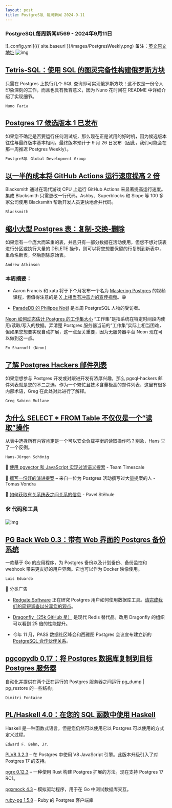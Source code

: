 ```yaml
---
layout: post
title: PostgreSQL 每周新闻 2024-9-11
---
```

### PostgreSQL每周新闻#569 - 2024年9月11日
![_config.yml]({{ site.baseurl }}/images/PostgresWeekly.png)
备注：[英文原文地址](https://postgresweekly.com/issues/569)
![img](https://res.cloudinary.com/cpress/image/upload/w_1280,e_sharpen:60,q_auto/xa03n16p8xueitspvzyv.jpg)
## [Tetris-SQL：使用 SQL 的图灵完备性构建俄罗斯方块](https://postgresweekly.com/link/159621/web)
只需在 Postgres 上执行几个 SQL 查询即可实现俄罗斯方块！这不仅是一份令人印象深刻的工作，而且也具有教育意义，因为 Nuno 花时间在 README 中详细介绍了实现细节。

`Nuno Faria `

## [Postgres 17 候选版本 1 已发布](https://postgresweekly.com/link/159623/web)
如果您不确定是否要运行任何测试版，那么现在正是试用的好时机，因为候选版本往往与最终版本基本相同。最终版本预计于 9 月 26 日发布（因此，我们可能会在那一周推迟 Postgres Weekly）。


`PostgreSQL Global Development Group `
## [以一半的成本将 GitHub Actions 运行速度提高 2 倍](https://postgresweekly.com/link/159620/web)
Blacksmith 通过在现代游戏 CPU 上运行 GitHub Actions 来显著提高运行速度。集成 Blacksmith 只需更改一行代码。Ashby、Superblocks 和 Slope 等 100 多家公司使用 Blacksmith 帮助开发人员更快地合并代码。


`Blacksmith `
## [缩小大型 Postgres 表：复制-交换-删除](https://postgresweekly.com/link/159624/web)
如果您有一个庞大而笨重的表，并且只有一部分数据在活动使用，但您不想对该表进行分区或执行大量的 DELETE 操作，则可以将您想要保留的行复制到新表中，重命名新表，然后删除原始表。


`Andrew Atkinson  `

### 本周摘要：

* Aaron Francis 和 xata 将于下个月发布一个名为 [Mastering Postgres](https://postgresweekly.com/link/159625/web) 的视频课程，但值得注意的是 [X 上相当有冲击力的宣传视频](https://postgresweekly.com/link/159626/web)。😁

* [ParadeDB 的 Philippe Noël](https://postgresweekly.com/link/159627/web) 是本周 PostgreSQL 人物的受访者。


[Neon 如何动态估计 Postgres 的工作集大小](https://postgresweekly.com/link/159628/web) 
“工作集”是指系统在特定时间段内使用/读取/写入的数据。弄清楚 Postgres 服务器当前的“工作集”实际上相当困难，但如果您想要实现自动扩展，这一点至关重要，因为无服务器平台 Neon 现在可以做到这一点。


`Em Sharnoff (Neon)`
## [了解 Postgres Hackers 邮件列表](https://postgresweekly.com/link/159629/web)
如果您想参与 Postgres 开发或对跟进开发有浓厚兴趣，那么 pgsql-hackers 邮件列表就是您的不二之选。作为一个繁忙且技术含量极高的邮件列表，这里有很多内部术语，Greg 在此处对此进行了解释。


`Greg Sabino Mullane`
## [为什么 SELECT * FROM Table 不仅仅是一个“读取”操作](https://postgresweekly.com/link/159631/web)
从表中选择所有内容肯定是一个可以安全负载平衡的读取操作吗？别急，Hans 举了一个反例。


`Hans-Jürgen Schönig`

📄 [使用 pgvector 和 JavaScript 实现过滤语义搜索](https://postgresweekly.com/link/159632/web) - Team Timescale

📄 [撰写一份好的演讲提案](https://postgresweekly.com/link/159633/web) – 来自一位为 Postgres 活动撰写过大量提案的人 - Tomas Vondra

📄 [如何获取有关系统表之间关系的信息](https://postgresweekly.com/link/159634/web) - Pavel Stěhule


### 🛠 代码和工具

![img](https://res.cloudinary.com/cpress/image/upload/w_1280,e_sharpen:60,q_auto/ce19jlksglrpqd99jo4h.jpg)

## [PG Back Web 0.3：带有 Web 界面的 Postgres 备份系统](https://postgresweekly.com/link/159635/web)
一款基于 Go 的应用程序，为 Postgres 备份以及计划备份、备份监控和 webhook 带来更友好的用户界面。它也可以作为 Docker 映像使用。


`Luis Eduardo `


📰 分类广告
* [Redgate Software](https://postgresweekly.com/link/159636/web) 正在研究 Postgres 用户如何使用数据库工具。[请完成我们的简短调查以分享您的观点](https://postgresweekly.com/link/159636/web)。

* [Dragonfly（25k GitHub 星）](https://postgresweekly.com/link/159637/web) 是现代 Redis 替代品。改用 Dragonfly 的组织可以看到 25 倍的性能提升。

* 今年 11 月，PASS 数据社区峰会和西雅图 Postgres 会议宣布建立新的 [PostgreSQL 合作伙伴关系](https://postgresweekly.com/link/159638/web)。


## [pgcopydb 0.17：将 Postgres 数据库复制到目标 Postgres 服务器](https://postgresweekly.com/link/159639/web)
自动化并提供在两个正在运行的 Postgres 服务器之间运行 pg_dump | pg_restore 的一些结构。


`Dimitri Fontaine`
## [PL/Haskell 4.0：在您的 SQL 函数中使用 Haskell](https://postgresweekly.com/link/159640/web)
Haskell 是一种函数式语言，但是您仍然可以使用它以 Postgres 可以使用的方式定义过程。


`Edward F. Behn, Jr.`


[PLV8 3.2.3](https://postgresweekly.com/link/159641/web) – 在 Postgres 中使用 V8 JavaScript 引擎。此版本升级引入了对 Postgres 17 的支持。

[pgrx 0.12.3](https://postgresweekly.com/link/159642/web) – 一种使用 Rust 构建 Postgres 扩展的方法。现在支持 Postgres 17 RC1。

[pgxmock 4.3](https://postgresweekly.com/link/159643/web) – 模拟驱动程序，用于在 Go 中测试数据库交互。

[ruby-pg 1.5.8](https://postgresweekly.com/link/159644/web) – Ruby 的 Postgres 客户端库